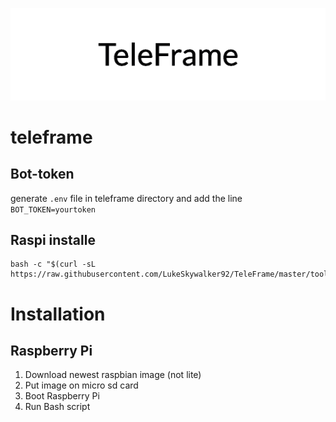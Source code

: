 ![TeleFrame](.github/header.png)

# teleframe

## Bot-token
generate `.env` file in teleframe directory and add the line
```BOT_TOKEN=yourtoken```

## Raspi installe

```
bash -c "$(curl -sL https://raw.githubusercontent.com/LukeSkywalker92/TeleFrame/master/tools/install_raspberry.sh)"
```


# Installation

## Raspberry Pi

1. Download newest raspbian image (not lite)
2. Put image on micro sd card
3. Boot Raspberry Pi
4. Run Bash script
